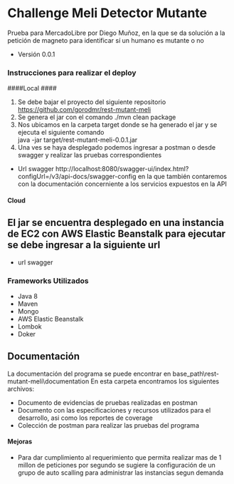 # Challenge Meli Detector Mutante
Prueba para MercadoLibre por Diego Muñoz, en la que se da solución a la petición de magneto para identificar sí un humano es mutante o no 
 
* Versión 0.0.1 
 
### Instrucciones para realizar el deploy ### 
 
####Local #### 
1. Se debe bajar el proyecto del siguiente repositorio https://github.com/gorodmr/rest-mutant-meli 
2. Se genera el jar con el comando ./mvn clean package 
3. Nos ubicamos en la carpeta target donde se ha generado el jar y se ejecuta el siguiente comando  
java -jar target/rest-mutant-meli-0.0.1.jar 
4. Una ves se haya desplegado podemos ingresar a postman o desde swagger y realizar las pruebas correspondientes 
- Url swagger http://localhost:8080/swagger-ui/index.html?configUrl=/v3/api-docs/swagger-config en la que también 
contaremos con la documentación concerniente a los servicios expuestos en la API 

#### Cloud ####

El jar se encuentra desplegado en una instancia de EC2 con AWS Elastic Beanstalk
para ejecutar se debe ingresar a la siguiente url
- 
- url swagger 

### Frameworks Utilizados ###

* Java 8
* Maven
* Mongo
* AWS Elastic Beanstalk
* Lombok
* Doker

## Documentación ##

La documentación del programa se puede encontrar en base_path\rest-mutant-meli\documentation
En esta carpeta encontramos los siguientes archivos:
- Documento de evidencias de pruebas realizadas en postman
- Documento con las especificaciones y recursos utilizados para el desarrollo, asi como los reportes de coverage
- Colección de postman para realizar las pruebas del programa

#### Mejoras ####

* Para dar cumplimiento al requerimiento que permita realizar mas de 1 millon de peticiones por segundo se sugiere 
la configuración de un grupo de auto scalling para administrar las instancias segun demanda



